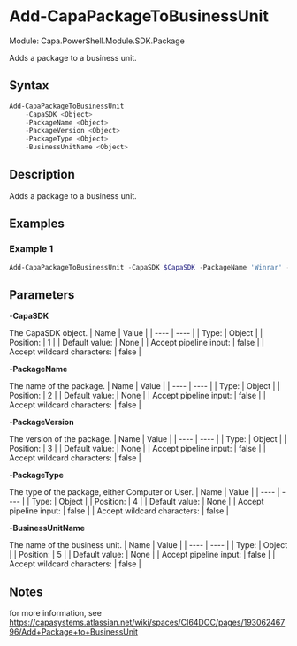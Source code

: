 # Add-CapaPackageToBusinessUnit
Module: Capa.PowerShell.Module.SDK.Package

Adds a package to a business unit.

## Syntax

```powershell
Add-CapaPackageToBusinessUnit
	-CapaSDK <Object>
	-PackageName <Object>
	-PackageVersion <Object>
	-PackageType <Object>
	-BusinessUnitName <Object>
```

## Description

Adds a package to a business unit.

## Examples

### Example 1
```powershell
Add-CapaPackageToBusinessUnit -CapaSDK $CapaSDK -PackageName 'Winrar' -PackageVersion 'v3.0' -PackageType Computer -BusinessUnitName 'HeadQuarterBronx'
```
    

## Parameters

-**CapaSDK**

The CapaSDK object.
| Name | Value |
| ---- | ---- |
| Type: | Object |
| Position: | 1 | 
| Default value: | None | 
| Accept pipeline input: | false | 
| Accept wildcard characters: | false | 

-**PackageName**

The name of the package.
| Name | Value |
| ---- | ---- |
| Type: | Object |
| Position: | 2 | 
| Default value: | None | 
| Accept pipeline input: | false | 
| Accept wildcard characters: | false | 

-**PackageVersion**

The version of the package.
| Name | Value |
| ---- | ---- |
| Type: | Object |
| Position: | 3 | 
| Default value: | None | 
| Accept pipeline input: | false | 
| Accept wildcard characters: | false | 

-**PackageType**

The type of the package, either Computer or User.
| Name | Value |
| ---- | ---- |
| Type: | Object |
| Position: | 4 | 
| Default value: | None | 
| Accept pipeline input: | false | 
| Accept wildcard characters: | false | 

-**BusinessUnitName**

The name of the business unit.
| Name | Value |
| ---- | ---- |
| Type: | Object |
| Position: | 5 | 
| Default value: | None | 
| Accept pipeline input: | false | 
| Accept wildcard characters: | false | 


## Notes

for more information, see https://capasystems.atlassian.net/wiki/spaces/CI64DOC/pages/19306246796/Add+Package+to+BusinessUnit
